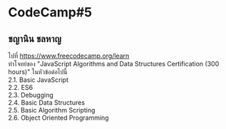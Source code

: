 # CodeCamp#5

## ชญานิน ชลหาญ

ไปที่ https://www.freecodecamp.org/learn  
ทำโจทย์ของ "JavaScript Algorithms and Data Structures Certification (300 hours)" ในหัวข้อต่อไปนี้  
2.1. Basic JavaScript  
2.2. ES6  
2.3. Debugging  
2.4. Basic Data Structures  
2.5. Basic Algorithm Scripting  
2.6. Object Oriented Programming
